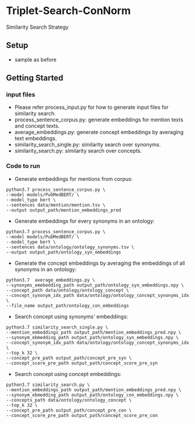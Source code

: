 # Triplet-Search-ConNorm
Similarity Search Strategy

## Setup
* sample as before


## Getting Started

### input files
* Please refer process_input.py for how to generate input files for similarity search.
* process_sentence_corpus.py: generate embeddings for mention texts and concept texts.
* average_embeddings.py: generate concept embeddings by averaging text embeddings.
* similarity_search_single.py: similarity search over synonyms.
* similarity_search.py: similarity search over concepts.


### Code to run

* Generate embeddings for mentions from corpus:
```
python3.7 process_sentence_corpus.py \
--model models/PubMedBERT/ \
--model_type bert \
--sentences data/mention/mention.tsv \
--output output_path/mention_embeddings_pred
```

* Generate embeddings for every synonyms in an ontology:
```
python3.7 process_sentence_corpus.py \
--model models/PubMedBERT/ \
--model_type bert \
--sentences data/ontology/ontology_synonyms.tsv \
--output output_path/ontology_syn_embeddings
```

* Generate the concept embeddings by averaging the embeddings of all synonyms in an ontology:
```
python3.7  average_embeddings.py \
--synonyms_emebedding_path output_path/ontology_syn_embeddings.npy \
--concept_path data/ontology/ontology_concept \
--concept_synonym_idx_path data/ontology/ontology_concept_synonyms_idx \
--file_name output_path/ontology_con_embeddings
```

* Search concept using synonyms' embeddings:
```
python3.7 similarity_search_single.py \
--mention_embeddings_path output_path/mention_embeddings_pred.npy \
--synonym_ebmedding_path output_path/ontology_syn_embeddings.npy \
--concept_synonym_idx_path data/ontology/ontology_concept_synonyms_idx \
--top_k 32 \
--concept_pre_path output_path/concept_pre_syn \
--concept_score_pre_path output_path/concept_score_pre_syn
```

* Search concept using concept embeddings:
```
python3.7 similarity_search.py \
--mention_embeddings_path output_path/mention_embeddings_pred.npy \
--synonym_ebmedding_path output_path/ontology_con_embeddings.npy \
--concepts_path data/ontology/ontology_concept \
--top_k 32 \
--concept_pre_path output_path/concept_pre_con \
--concept_score_pre_path output_path/concept_score_pre_con
```
